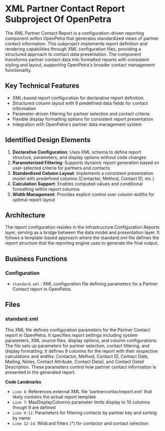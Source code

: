 # XML Partner Contact Report Subproject Of OpenPetra

The XML Partner Contact Report is a configuration-driven reporting component within OpenPetra that generates standardized views of partner contact information. This subproject implements report definition and rendering capabilities through XML configuration files, providing a structured approach to contact data presentation. The component transforms partner contact data into formatted reports with consistent styling and layout, supporting OpenPetra's broader contact management functionality.

## Key Technical Features

- XML-based report configuration for declarative report definition
- Structured column layout with 9 predefined data fields for contact information
- Parameter-driven filtering for partner selection and contact criteria
- Flexible display formatting options for consistent report presentation
- Integration with OpenPetra's partner data management system

## Identified Design Elements

1. **Declarative Configuration**: Uses XML schema to define report structure, parameters, and display options without code changes
2. **Parameterized Filtering**: Supports dynamic report generation based on user-selected criteria for partners and contacts
3. **Standardized Column Layout**: Implements a consistent presentation model with predefined columns (Contactor, Method, Contact ID, etc.)
4. **Calculation Support**: Enables computed values and conditional formatting within report columns
5. **Width Management**: Provides explicit control over column widths for optimal report layout

## Architecture

The report configuration resides in the Infrastructure.Configuration.Reports layer, serving as a bridge between the data model and presentation layer. It follows a template-based approach where the standard.xml file defines the report structure that the reporting engine uses to generate the final output.

## Business Functions

### Configuration
- `standard.xml` : XML configuration file defining parameters for a Partner Contact report in OpenPetra.

## Files
### standard.xml

This XML file defines configuration parameters for the Partner Contact report in OpenPetra. It specifies report settings including system parameters, XML source files, display options, and column configurations. The file sets up parameters for partner selection, contact filtering, and display formatting. It defines 9 columns for the report with their respective calculations and widths: Contactor, Method, Contact ID, Contact Date, Mailing, Notes, Contact Attribute, Contact Detail, and Contact Detail Description. These parameters control how partner contact information is presented in the generated report.

 **Code Landmarks**
- `Line 4`: References external XML file 'partnercontactreport.xml' that likely contains the actual report template
- `Line 7`: MaxDisplayColumns parameter limits display to 10 columns though 9 are defined
- `Line 9-11`: Parameters for filtering contacts by partner key and sorting by name
- `Line 12-14`: Wildcard filters (*) for contactor and contact selection

[Generated by the Sage AI expert workbench: 2025-03-30 02:22:57  https://sage-tech.ai/workbench]: #